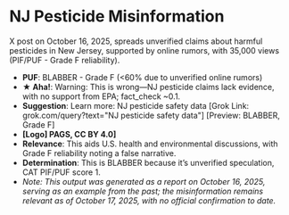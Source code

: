 # NJ Pesticide Misinformation
X post on October 16, 2025, spreads unverified claims about harmful pesticides in New Jersey, supported by online rumors, with 35,000 views (PIF/PUF - Grade F reliability).
- **PUF**: BLABBER - Grade F (<60% due to unverified online rumors)
- **★ Aha!**: Warning: This is wrong—NJ pesticide claims lack evidence, with no support from EPA; fact_check ~0.1.
- **Suggestion**: Learn more: NJ pesticide safety data [Grok Link: grok.com/query?text="NJ pesticide safety data"] [Preview: BLABBER, Grade F]
- **[Logo] PAGS, CC BY 4.0]**
- **Relevance**: This aids U.S. health and environmental discussions, with Grade F reliability noting a false narrative.
- **Determination**: This is BLABBER because it’s unverified speculation, CAT PIF/PUF score 1.
- *Note: This output was generated as a report on October 16, 2025, serving as an example from the past; the misinformation remains relevant as of October 17, 2025, with no official confirmation to date.*
